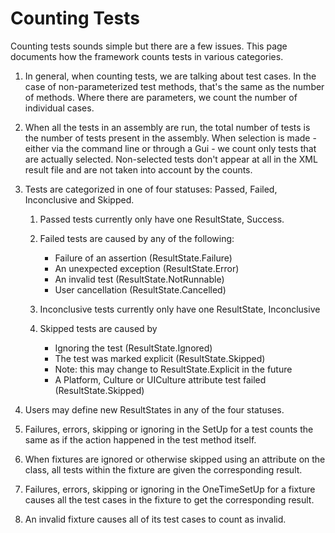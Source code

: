 # Counting Tests

Counting tests sounds simple but there are a few issues. This page documents how the framework counts tests in various
categories.

1. In general, when counting tests, we are talking about test cases. In the case of non-parameterized test methods,
   that's the same as the number of methods. Where there are parameters, we count the number of individual cases.

2. When all the tests in an assembly are run, the total number of tests is the number of tests present in the assembly.
   When selection is made - either via the command line or through a Gui - we count only tests that are actually
   selected. Non-selected tests don't appear at all in the XML result file and are not taken into account by the counts.

3. Tests are categorized in one of four statuses: Passed, Failed, Inconclusive and Skipped.

    1. Passed tests currently only have one ResultState, Success.

    2. Failed tests are caused by any of the following:
        * Failure of an assertion (ResultState.Failure)
        * An unexpected exception (ResultState.Error)
        * An invalid test (ResultState.NotRunnable)
        * User cancellation (ResultState.Cancelled)

    3. Inconclusive tests currently only have one ResultState, Inconclusive

    4. Skipped tests are caused by
        * Ignoring the test (ResultState.Ignored)
        * The test was marked explicit (ResultState.Skipped)
        * Note: this may change to ResultState.Explicit in the future
        * A Platform, Culture or UICulture attribute test failed (ResultState.Skipped)

4. Users may define new ResultStates in any of the four statuses.

5. Failures, errors, skipping or ignoring in the SetUp for a test counts the same as if the action happened in the test
   method itself.

6. When fixtures are ignored or otherwise skipped using an attribute on the class, all tests within the fixture are
   given the corresponding result.

7. Failures, errors, skipping or ignoring in the OneTimeSetUp for a fixture causes all the test cases in the fixture to
   get the corresponding result.

8. An invalid fixture causes all of its test cases to count as invalid.
